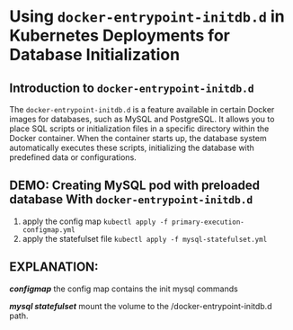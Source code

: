 # Using `docker-entrypoint-initdb.d` in Kubernetes Deployments for Database Initialization

## Introduction to `docker-entrypoint-initdb.d`

The `docker-entrypoint-initdb.d` is a feature available in certain Docker images for databases, such as MySQL and PostgreSQL. It allows you to place SQL scripts or initialization files in a specific directory within the Docker container. When the container starts up, the database system automatically executes these scripts, initializing the database with predefined data or configurations.

## DEMO:  Creating MySQL pod with preloaded database With  `docker-entrypoint-initdb.d`

 1. apply the config map `kubectl apply -f primary-execution-configmap.yml`
 2. apply the statefulset file `kubectl apply -f mysql-statefulset.yml`

## EXPLANATION:

***configmap***
the config map contains the init mysql commands

***mysql statefulset***
mount the volume to the /docker-entrypoint-initdb.d path.
